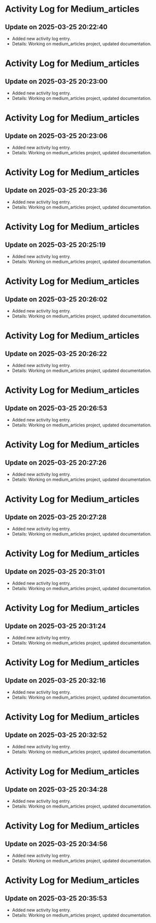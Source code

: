 # Activity Log for Medium_articles

## Update on 2025-03-25 20:22:40
- Added new activity log entry.
- Details: Working on medium_articles project, updated documentation.

# Activity Log for Medium_articles

## Update on 2025-03-25 20:23:00
- Added new activity log entry.
- Details: Working on medium_articles project, updated documentation.

# Activity Log for Medium_articles

## Update on 2025-03-25 20:23:06
- Added new activity log entry.
- Details: Working on medium_articles project, updated documentation.

# Activity Log for Medium_articles

## Update on 2025-03-25 20:23:36
- Added new activity log entry.
- Details: Working on medium_articles project, updated documentation.

# Activity Log for Medium_articles

## Update on 2025-03-25 20:25:19
- Added new activity log entry.
- Details: Working on medium_articles project, updated documentation.

# Activity Log for Medium_articles

## Update on 2025-03-25 20:26:02
- Added new activity log entry.
- Details: Working on medium_articles project, updated documentation.

# Activity Log for Medium_articles

## Update on 2025-03-25 20:26:22
- Added new activity log entry.
- Details: Working on medium_articles project, updated documentation.

# Activity Log for Medium_articles

## Update on 2025-03-25 20:26:53
- Added new activity log entry.
- Details: Working on medium_articles project, updated documentation.

# Activity Log for Medium_articles

## Update on 2025-03-25 20:27:26
- Added new activity log entry.
- Details: Working on medium_articles project, updated documentation.

# Activity Log for Medium_articles

## Update on 2025-03-25 20:27:28
- Added new activity log entry.
- Details: Working on medium_articles project, updated documentation.

# Activity Log for Medium_articles

## Update on 2025-03-25 20:31:01
- Added new activity log entry.
- Details: Working on medium_articles project, updated documentation.

# Activity Log for Medium_articles

## Update on 2025-03-25 20:31:24
- Added new activity log entry.
- Details: Working on medium_articles project, updated documentation.

# Activity Log for Medium_articles

## Update on 2025-03-25 20:32:16
- Added new activity log entry.
- Details: Working on medium_articles project, updated documentation.

# Activity Log for Medium_articles

## Update on 2025-03-25 20:32:52
- Added new activity log entry.
- Details: Working on medium_articles project, updated documentation.

# Activity Log for Medium_articles

## Update on 2025-03-25 20:34:28
- Added new activity log entry.
- Details: Working on medium_articles project, updated documentation.

# Activity Log for Medium_articles

## Update on 2025-03-25 20:34:56
- Added new activity log entry.
- Details: Working on medium_articles project, updated documentation.

# Activity Log for Medium_articles

## Update on 2025-03-25 20:35:53
- Added new activity log entry.
- Details: Working on medium_articles project, updated documentation.

